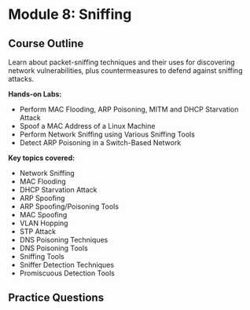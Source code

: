 # Module 8: Sniffing

## Course Outline

Learn about packet-sniffing techniques and their uses for discovering network vulnerabilities, plus countermeasures to defend against sniffing attacks.

**Hands-on Labs:**

- Perform MAC Flooding, ARP Poisoning, MITM and DHCP Starvation Attack
- Spoof a MAC Address of a Linux Machine
- Perform Network Sniffing using Various Sniffing Tools
- Detect ARP Poisoning in a Switch-Based Network

**Key topics covered:**

- Network Sniffing
- MAC Flooding
- DHCP Starvation Attack
- ARP Spoofing
- ARP Spoofing/Poisoning Tools
- MAC Spoofing
- VLAN Hopping
- STP Attack
- DNS Poisoning Techniques
- DNS Poisoning Tools
- Sniffing Tools
- Sniffer Detection Techniques
- Promiscuous Detection Tools

## Practice Questions